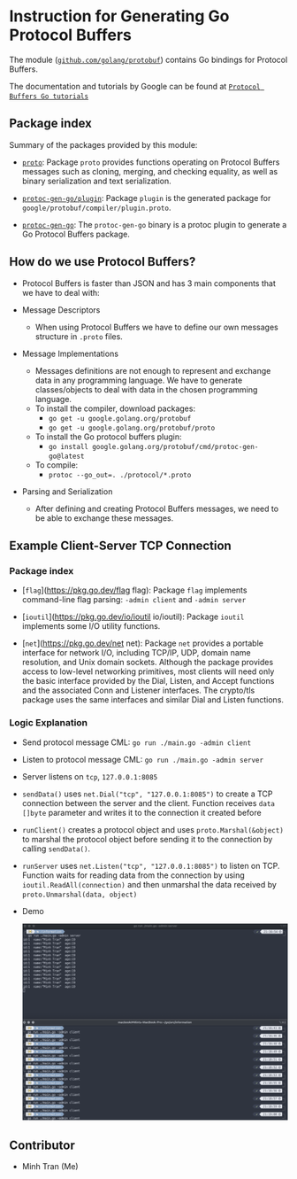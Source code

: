 # Instruction for Generating Go Protocol Buffers

The module ([`github.com/golang/protobuf`](https://pkg.go.dev/mod/github.com/golang/protobuf))
contains Go bindings for Protocol Buffers.

The documentation and tutorials by Google can be found at [`Protocol Buffers Go tutorials`](https://developers.google.com/protocol-buffers/docs/gotutorial)

## Package index

Summary of the packages provided by this module:

-   [`proto`](https://pkg.go.dev/github.com/golang/protobuf/proto): Package
    `proto` provides functions operating on Protocol Buffers messages such as cloning,
    merging, and checking equality, as well as binary serialization and text
    serialization.

-   [`protoc-gen-go/plugin`](https://pkg.go.dev/github.com/golang/protobuf/protoc-gen-go/plugin):
    Package `plugin` is the generated package for
    `google/protobuf/compiler/plugin.proto`.
-   [`protoc-gen-go`](https://pkg.go.dev/github.com/golang/protobuf/protoc-gen-go):
    The `protoc-gen-go` binary is a protoc plugin to generate a Go Protocol Buffers package.

## How do we use Protocol Buffers?

-   Protocol Buffers is faster than JSON and has 3 main components that we have to deal with:

*   Message Descriptors

    -   When using Protocol Buffers we have to define our own messages structure in `.proto` files.

*   Message Implementations

    -   Messages definitions are not enough to represent and exchange data in any programming language. We have to generate classes/objects to deal with data in the chosen programming language.
    -   To install the compiler, download packages:
        -   `go get -u google.golang.org/protobuf`
        -   `go get -u google.golang.org/protobuf/proto`
    -   To install the Go protocol buffers plugin:
        -   `go install google.golang.org/protobuf/cmd/protoc-gen-go@latest`
    -   To compile:
        -   `protoc --go_out=. ./protocol/*.proto`

*   Parsing and Serialization

    -   After defining and creating Protocol Buffers messages, we need to be able to exchange these messages.

## Example Client-Server TCP Connection

### Package index

-   [`flag`](https://pkg.go.dev/flag flag): Package
    `flag` implements command-line flag parsing: `-admin client` and `-admin server`

-   [`ioutil`](https://pkg.go.dev/io/ioutil io/ioutil):
    Package `ioutil` implements some I/O utility functions.

-   [`net`](https://pkg.go.dev/net net):
    Package `net` provides a portable interface for network I/O, including TCP/IP, UDP, domain name resolution, and Unix domain sockets. Although the package provides access to low-level networking primitives, most clients will need only the basic interface provided by the Dial, Listen, and Accept functions and the associated Conn and Listener interfaces. The crypto/tls package uses the same interfaces and similar Dial and Listen functions.

### Logic Explanation

-   Send protocol message CML: `go run ./main.go -admin client`
-   Listen to protocol message CML: `go run ./main.go -admin server`
-   Server listens on `tcp`, `127.0.0.1:8085`
-   `sendData()` uses `net.Dial("tcp", "127.0.0.1:8085")` to create a TCP connection between the server and the client. Function receives `data []byte` parameter and writes it to the connection it created before
-   `runClient()` creates a protocol object and uses `proto.Marshal(&object)` to marshal the protocol object before sending it to the connection by calling `sendData()`.
-   `runServer` uses `net.Listen("tcp", "127.0.0.1:8085")` to listen on TCP. Function waits for reading data from the connection by using `ioutil.ReadAll(connection)` and then unmarshal the data received by `proto.Unmarshal(data, object)`
-   Demo

    <img src="./client_server.png">

## Contributor

-   Minh Tran (Me)
